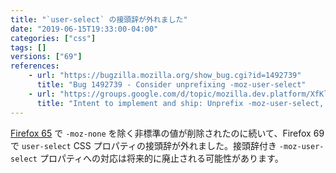 ```yaml
---
title: "`user-select` の接頭辞が外れました"
date: "2019-06-15T19:33:00-04:00"
categories: ["css"]
tags: []
versions: ["69"]
references:
    - url: "https://bugzilla.mozilla.org/show_bug.cgi?id=1492739"
      title: "Bug 1492739 - Consider unprefixing -moz-user-select"
    - url: "https://groups.google.com/d/topic/mozilla.dev.platform/XfKl9Jt7ZQ8/discussion"
      title: "Intent to implement and ship: Unprefix -moz-user-select, unship mozilla-specific values."
---
```

[Firefox 65](https://www.fxsitecompat.dev/ja/docs/2018/non-standard-moz-user-select-values-have-been-removed/) で `-moz-none` を除く非標準の値が削除されたのに続いて、Firefox 69 で `user-select` CSS プロパティの接頭辞が外れました。接頭辞付き `-moz-user-select` プロパティへの対応は将来的に廃止される可能性があります。
